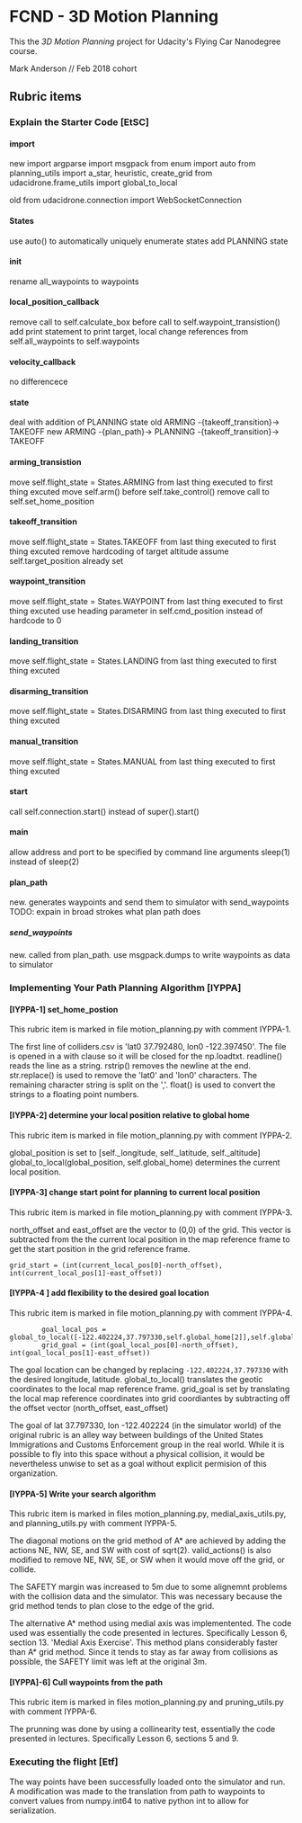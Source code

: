 # FCND - 3D Motion Planning

This the _3D Motion Planning_ project for Udacity's Flying Car Nanodegree course.

Mark Anderson // Feb 2018 cohort

## Rubric items

### Explain the Starter Code [EtSC]

#### import

new
import argparse
import msgpack
from enum import auto
from planning_utils import a_star, heuristic, create_grid
from udacidrone.frame_utils import global_to_local

old
from udacidrone.connection import WebSocketConnection

#### States
use auto() to automatically uniquely enumerate states
add PLANNING state

#### init
rename all_waypoints to waypoints

#### local_position_callback
remove call to self.calculate_box before call to self.waypoint_transistion()
add print statement to print target, local
change references from self.all_waypoints to self.waypoints

#### velocity_callback
no differencece

####  state
deal with addition of PLANNING state
old
ARMING -{takeoff_transition}-> TAKEOFF
new
ARMING -{plan_path}-> PLANNING -{takeoff_transition}-> TAKEOFF

#### arming_transistion
move self.flight_state = States.ARMING from last thing executed to first thing excuted
move self.arm() before self.take_control()
remove call to self.set_home_position

#### takeoff_transition
move self.flight_state = States.TAKEOFF from last thing executed to first thing excuted
remove hardcoding of target altitude
assume self.target_position already set

####  waypoint_transition
move self.flight_state = States.WAYPOINT from last thing executed to first thing excuted
use heading parameter in self.cmd_position instead of hardcode to 0

#### landing_transition
move self.flight_state = States.LANDING from last thing executed to first thing excuted

#### disarming_transition
move self.flight_state = States.DISARMING from last thing executed to first thing excuted

#### manual_transition
move self.flight_state = States.MANUAL from last thing executed to first thing excuted

#### start
call self.connection.start() instead of super().start()

####  main
allow address and port to be specified by command line arguments
sleep(1) instead of sleep(2)

#### plan_path
new.  generates waypoints and send them to simulator with send_waypoints
TODO: expain in broad strokes what plan path does

##### send_waypoints
new.  called from plan_path. use msgpack.dumps to write waypoints as data to simulator


### Implementing Your Path Planning Algorithm [IYPPA]

#### [IYPPA-1] set_home_postion

This rubric item is marked in file motion_planning.py with comment IYPPA-1.

The first line of colliders.csv is 'lat0 37.792480, lon0 -122.397450'.
The file is opened in a with clause so it will be closed for the np.loadtxt.
readline() reads the line as a string. rstrip() removes the newline at the end.
str.replace() is used to remove the 'lat0' and 'lon0' characters.
The remaining character string is split on the ','.  float() is used to
convert the strings to a floating point numbers.

#### [IYPPA-2] determine your local position relative to global home

This rubric item is marked in file motion_planning.py with comment IYPPA-2.

global_position is set to [self._longitude, self._latitude, self._altitude]
global_to_local(global_position, self.global_home) determines the current
local position.

#### [IYPPA-3] change start point for planning to current local position

This rubric item is marked in file motion_planning.py with comment IYPPA-3.

north_offset and east_offset are the vector to (0,0) of the grid.  This
vector is subtracted from the the current local position in the map
reference frame to get the start position in the grid reference frame.

```
grid_start = (int(current_local_pos[0]-north_offset), int(current_local_pos[1]-east_offset))
```

#### [IYPPA-4 ] add flexibility to the desired goal location

This rubric item is marked in file motion_planning.py with comment IYPPA-4.

```
        goal_local_pos = global_to_local([-122.402224,37.797330,self.global_home[2]],self.global_home)
        grid_goal = (int(goal_local_pos[0]-north_offset), int(goal_local_pos[1]-east_offset))
```

The goal location can be changed by replacing `-122.402224,37.797330` with the desired longitude,
latitude.  global_to_local() translates the geotic coordinates to the local map reference frame.
grid_goal is set by translating the local map reference coordinates into grid coordiantes by
subtracting off the offset vector (north_offset, east_offset)

The goal of lat 37.797330, lon -122.402224 (in the simulator world) of the original
rubric is an alley way between buildings of the United States Immigrations and Customs
Enforcement group in the real world.  While it is possible to fly into this space without
a physical collision, it would be nevertheless unwise to set as a goal without explicit permision
of this organization.

#### [IYPPA-5] Write your search algorithm

This rubric item is marked in files motion_planning.py, medial_axis_utils.py, and
planning_utils.py with comment IYPPA-5.

The diagonal motions on the grid method of A* are  achieved by adding the actions
NE, NW, SE, and SW with cost of sqrt(2).  valid_actions() is also modified to
remove NE, NW, SE, or SW when it would move off the grid, or collide.

The SAFETY margin was increased to 5m due to some alignemnt problems with the
collision data and the simulator.  This was necessary because the grid method
tends to plan close to the edge of the grid.

The alternative A* method using medial axis was implementented.  The code used
was essentially the code presented in lectures. Specifically Lesson 6, section
13. 'Medial Axis Exercise'.   This method plans considerably faster than A* grid
method.  Since it tends to stay as far away from collisions as possible, the
SAFETY limit was left at the original 3m.

#### [IYPPA]-6] Cull waypoints from the path

This rubric item is marked in files motion_planning.py and
pruning_utils.py with comment IYPPA-6.

The prunning was done by using a collinearity test, essentially the code
presented in lectures. Specifically Lesson 6, sections 5 and 9.

### Executing the flight [Etf]

The way points have been successfully loaded onto the simulator and run.
A modification was made to the translation from path to waypoints to convert
values from numpy.int64 to native python int to allow for serialization.

[//]: # (Mark Anderson // Feb 2018 cohort // 2018_03Mar_10)
